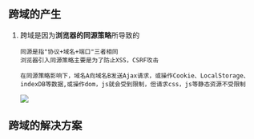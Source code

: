## 跨域的产生

1. 跨域是因为**浏览器的同源策略**所导致的

   ```
   同源是指"协议+域名+端口"三者相同
   浏览器引入同源策略主要是为了防止XSS，CSRF攻击
   ```

   ```
   在同源策略影响下，域名A向域名B发送Ajax请求，或操作Cookie、LocalStorage、indexDB等数据,或操作dom，js就会受到限制，但请求css，js等静态资源不受限制
   ```

   ![](https://segmentfault.com/img/bVbkNPy?w=896&h=477)

## 跨域的解决方案